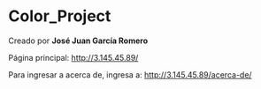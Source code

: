 # Color_Project

Creado por **José Juan García Romero**

Página principal: http://3.145.45.89/

Para ingresar a acerca de, ingresa a: http://3.145.45.89/acerca-de/
